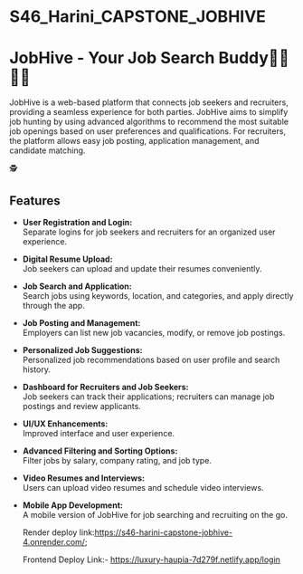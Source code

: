 # S46_Harini_CAPSTONE_JOBHIVE
# JobHive - Your Job Search Buddy👩‍💻👩‍💼

JobHive is a web-based platform that connects job seekers and recruiters, providing a seamless experience for both parties. JobHive aims to simplify job hunting by using advanced algorithms to recommend the most suitable job openings based on user preferences and qualifications. For recruiters, the platform allows easy job posting, application management, and candidate matching.


🕵️
## Features
- **User Registration and Login:**  
  Separate logins for job seekers and recruiters for an organized user experience.
- **Digital Resume Upload:**  
  Job seekers can upload and update their resumes conveniently.
- **Job Search and Application:**  
  Search jobs using keywords, location, and categories, and apply directly through the app.
- **Job Posting and Management:**  
  Employers can list new job vacancies, modify, or remove job postings.
- **Personalized Job Suggestions:**  
  Personalized job recommendations based on user profile and search history.
- **Dashboard for Recruiters and Job Seekers:**  
  Job seekers can track their applications; recruiters can manage job postings and review applicants.


- **UI/UX Enhancements:**  
  Improved interface and user experience.
- **Advanced Filtering and Sorting Options:**  
  Filter jobs by salary, company rating, and job type.
- **Video Resumes and Interviews:**  
  Users can upload video resumes and schedule video interviews.
- **Mobile App Development:**  
  A mobile version of JobHive for job searching and recruiting on the go.


  Render deploy link:https://s46-harini-capstone-jobhive-4.onrender.com/;
  
  Frontend Deploy Link:- https://luxury-haupia-7d279f.netlify.app/login





